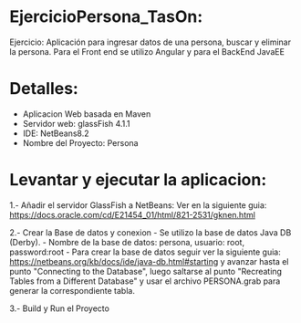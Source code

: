 # EjercicioPersona_TasOn:
Ejercicio: Aplicación para ingresar datos de una persona, buscar y eliminar la persona. Para el Front end se utilizo Angular 
y para el BackEnd JavaEE

# Detalles:
* Aplicacion Web basada en Maven 
* Servidor web: glassFish 4.1.1
* IDE: NetBeans8.2
* Nombre del Proyecto: Persona

# Levantar y ejecutar la aplicacion:
1.- Añadir el servidor GlassFish a NetBeans: 
    Ver en la siguiente guia: https://docs.oracle.com/cd/E21454_01/html/821-2531/gknen.html
    
2.- Crear la Base de datos y conexion
 	- Se utilizo la base de datos Java DB (Derby).
	- Nombre de la base de datos: persona, usuario: root, password:root
 	- Para crear la base de datos seguir ver la siguiente guia: https://netbeans.org/kb/docs/ide/java-db.html#starting
  y avanzar hasta el punto "Connecting to the Database",
	  luego saltarse al punto "Recreating Tables from a Different Database" y usar el archivo PERSONA.grab para generar la 
	  correspondiente tabla.
 
 3.- Build y Run el Proyecto
